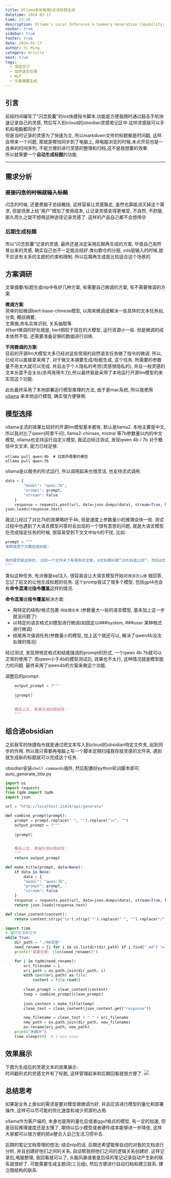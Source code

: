 ```yaml
---
title: Ollama本地推理&文本标题生成
datetime: 2024-02-17
time: 23:26
description: Ollama's Local Inference & Summary Generation Capability; ollama本地推理和obsidian文章标题生成
navbar: true
sidebar: true
footer: true
date: 2024-02-17
author: Yi Ming
category: Article
next: true
tags:
  - 深度学习
  - 自然语言处理
  - NLP
  - 文章摘要生成
---
```

## 引言 

前段时间编写了“闪念胶囊”的ios快捷指令脚本,功能是方便我随时通过敲击手机快速记录自己的灵感, 然后写入到icloud的obsidian灵感笔记区中.这样灵感就可以手机和电脑都同步了.   
但是当时记录的灵感为了快速为主, 所以markdown文件的标题都是时间戳, 这样会带来一个问题, 那就是哪怕同步到了电脑上, 用电脑浏览的时候,未点开前也是一连串的时间序列, 不能方便的进行灵感的整理和归档,这不是我想要的效果.   
所以就需要一个**自动生成标题**的功能.

---

## 需求分析  

### ~~直接闪念的时候就输入标题~~
闪念的时候, 还要费脑子总结概括, 这样容易让灵感飘走, 虽然也算能消灭掉这个需求, 但是场景上给“用户“增加了使用成本, 让记录灵感变得更难受, 不自然, 不舒服, 那久而久之就不想用这种途径记录灵感了.  这样的产品自己都不会想用😟

### 后期生成标题  
所以“闪念胶囊”记录的灵感, 最终还是决定采用后期再生成的方案, 毕竟自己突然冒出来的灵感, 确实自己也不一定能总结好.类似数仓的分层,  ods层输入的时候,就不应该有太多的主题的约束和限制. 所以后期再生成是比较适合这个场景的

## 方案调研  
文章摘要/标题生成nlp中有好几种方案, 有需要自己微调的方案, 有不需要微调的方案.  

**微调方案**:  
简单的如微调bert-base-chinese模型, 以用来微调成解决一些具体的文本任务如, 分类, 概括摘要,   
文章摘,命名实体识别, 关系抽取等.  
对bert微调的好处就是, bert相较于现在的大模型, 运行资源小一些. 但是微调的成本依然不低. 还需要准备足够的数据进行训练. 

**不用微调的方案**:   
目前的开源llm大模型大多已经对这些常用的自然语言任务做了指令的微调. 所以, 已经可以直接拿来用了. 对于做文本摘要生成/标题生成, 这个任务. 所需要的参数量不用太大就可以完成. 并且出于个人隐私的考虑(灵感很隐私的), 并且一般灵感的文本长度不会太长(杀鸡焉用牛刀),所以最终我是采用了本地运行开源llm模型的来实现这个功能.    

此处最终采用了本地部署运行模型推理的方法, 由于是mac系统, 所以我使用[ollama](https://github.com/ollama/ollama) 来本地运行模型, 确实很方便够用. 

## 模型选择  

ollama主流的效果比较好的开源llm模型基本都有, 默认是llama2. 本地主要是中文, 所以我对比了qwen(阿里千问), llama2-chinses, mistral 等7b参数量以内的中文模型, ollama也支持运行自定义模型, 我这边经过测试, 发现qwen 4b / 7b 对于概括中文文本, 能力已经足够.  
```shell
ollama pull qwen:4b  # 拉取所需要的模型
ollama pull qwen:7b
```

ollama是以服务的形式运行, 所以调用起来也很灵活, 也支持流式调用.
```python
data = {
        "model": "qwen:7b",
        "prompt": prompt,
        "stream": False
    }
    response = requests.post(url, data=json.dumps(data), stream=True, headers={'Content-type': 'application/json'})
json.loads(response.text)

```

我这儿经过了对比7b的效果略好于4b, 但是速度上参数量小的推理会快一些.  测试过程中也遇到了大语言模型问答时会出现的一个很有意思的问题,  就是大语言模型在完成指定任务的时候, 很容易受到下文文中`指令`的干扰. 
比如:
```python
prompt = """
请帮我把下文概括成标题:


我的需求是这样的, 比如一个文件夹下有很多的文章, A文标题叫做“10大科技公司”, 然后A文章正文 提到了“小米公司”, 然后B文章标题是“小米公司简介”, 然后我希望能够自动识别并且产生B文章应该 属于A文章的关系. 类似这种关系解析, ,产生关系图的需求, 我应该怎么做
"""

```

类似这种任务, 有点像是sql注入. 很容易会让大语言模型开始对`我该怎么做` 做回答,忘记了前文的让他生成标题的任务. 这个promp我试了很多个模型, 包括gpt4也会有**命令混淆**或**指令覆盖**这样的情况. 

**命令混淆**或**指令覆盖**解决方案:  
+ 用特定的结构/格式包裹 `待处理文本` (参数量大一些的语言模型, 基本加上这一步就没问题了)
+ 以特定的语言格式对模型进行微调(如固定以###system,   ###user 某种格式进行微调)
+ 结尾再次强调任务(参数量小的模型, 加上这个就还可以, 解决了qwen4b没法处理的情况)

经过测试, 发现用特定格式和结尾强调的prompt的形式, 一个qwen 4b 7b就可以正常的使用了. 而qwen小于4b的模型测试后, 效果也不太行,  这种情况就是模型能力的问题. 最终采用了qwen4b的方案来做这个功能.

调整后的prompt:
```python
    output_prompt = f"""     
    ```
    {prompt}
    ```
    
    概括上文, 直接生成标题给我：
    """
```

## 组合进obsidian  
之前我写的快捷指令就是通过把文本写入到icloud的obsidian特定文件夹, 起到同步的作用. 所以我只需要再电脑上写一个脚本定期扫描我存放灵感的文件夹, 遇到就生成新的标题就可以完成这个任务. 

obsidian安装`shell commands`插件, 然后配置好python轮训脚本即可.
auto_generate_title.py 
```python
import os
import requests
from tqdm import tqdm
import json

url = "http://localhost:11434/api/generate"

def combine_prompt(prompt):
    prompt = prompt.replace(" ", "").replace("\n", "")
    output_prompt = f"""     
    ```
    {prompt}
    ```

    概括上文, 直接生成标题给我：
    """
    return output_prompt

def make_title(prompt, data=None):
    if data is None:
        data = {
        "model": "qwen:7b",
        "prompt": prompt,
        "stream": False
    }
    response = requests.post(url, data=json.dumps(data), stream=True, headers={'Content-type': 'application/json'})
    return json.loads(response.text)

def clean_content(content):
    return content.strip("\n").strip('"').replace(" ", "").replace("/", "")

import time
# 遍历轮询新文件
while True:
    dir_path = "./00灵感"
    need_rename = [i for i in os.listdir(dir_path) if i.find(".md") != -1 and len(i.split(" ")) == 2]
    print(f"需要处理: {len(need_rename)}")

    for i in tqdm(need_rename):
        ori_filename = i
        ori_path = os.path.join(dir_path, i)
        with open(ori_path) as file:
            content = file.read()
        
        clean_prompt = clean_content(content)
        temp = combine_prompt(clean_prompt)
    
        json_content = make_title(temp)
        clean_text = clean_content(json_content.get("response"))

        new_filename = clean_text + " " + ori_filename
        new_path = os.path.join(dir_path, new_filename)
        os.rename(ori_path, new_path)
    print("休眠中")
    time.sleep(60)  # 1 min scan

```

## 效果展示 
下图为生成后的灵感文本的效果展示:  
时间戳形式的灵感文件有了标题, 这样管理起来和后期回看就很方便了.
![](pic/本地部署&生成标题.png)

## 总结思考

如果是业务上类似的需求是要对模型做微调为好, 并且应该进行模型的量化和部署操作, 这样可以尽可能的优化速度和减少资源的占用.  

ollama作为客户端的, 本身也是用的量化后或者gguf格式的模型, 有一定的加速, 但是目前推理速度还是太慢了, 期待以后小模型或者硬件成本能够进一步降低, 这样大家都可以很方便的把ai整合入自己生活习惯中去. 

后期的笔记文档管理的想法:
结合nlp的话, 后期还希望能够自动的对我的文档进行分析, 并且创建好他们之间的关系, 自动帮我把他们之间的逻辑关系创建好. 这样记录后,电脑整理, 我回看就可以了, 头脑风暴或者是后续的笔记记录自动产生新的联系就很好了. 可能需要生成主题词(三元组), 然后方便进行自动归档和建立联系. 建立图结构的联系. 

